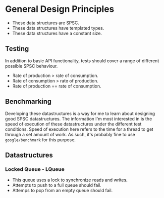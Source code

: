 # General Design Principles

- These data structures are SPSC.
- These data structures have templated types.
- These data structures have a constant size.

## Testing

In addition to basic API functionality, tests should cover a range of different possible SPSC behaviour.

- Rate of production > rate of consumption.
- Rate of consumption > rate of production.
- Rate of production == rate of consumption.

## Benchmarking

Developing these datastructures is a way for me to learn about designing good SPSC datastructures. The information I'm most interested in is the speed of execution of these datastructures under the different test conditions. Speed of execution here refers to the time for a thread to get through a set amount of work. As such, it's probably fine to use `google/benchmark` for this purpose.

## Datastructures

### Locked Queue - LQueue

- This queue uses a lock to synchronize reads and writes.
- Attempts to push to a full queue should fail.
- Attemps to pop from an empty queue should fail.
